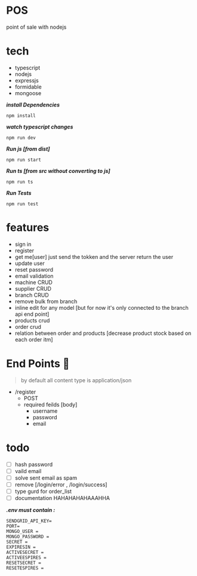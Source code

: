 # POS
point of sale with nodejs

# tech
- typescript
- nodejs
- expressjs
- formidable
- mongoose

***install Dependencies***
```
npm install
```
***watch typescript changes***
```
npm run dev
```
***Run  js [from dist]***
```
npm run start
```
***Run ts [from src without converting to js]***
```
npm run ts
```
***Run Tests***
```
npm run test
```
# features 
- sign in 
- register
- get me[user] just send the tokken and the server return the user
- update user
- reset password
- email validation
- machine CRUD
- supplier CRUD
- branch CRUD
- remove bulk from branch
- inline edit for any model [but for now it's only connected to the branch api end point]
- products crud
- order crud
- relation between order and products [decrease product stock based on each order itm]

# End Points 🧭
> by default all content type is application/json 
- /register
    - POST
    - required feilds [body]
        - username
        - password
        - email
# todo
- [ ] hash password
- [ ] vaild email
- [ ] solve sent email as spam
- [ ] remove [/login/error , /login/success]
- [ ] type gurd for order_list 
- [ ] documentation HAHAHAHAHAAAHHA

***.env must contain :***
```
SENDGRID_API_KEY=
PORT= 
MONGO_USER = 
MONGO_PASSWORD =
SECRET = 
EXPIRESIN = 
ACTIVESECRET = 
ACTIVEESPIRES = 
RESETSECRET = 
RESETESPIRES =
```